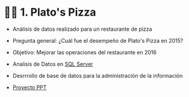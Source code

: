 # 🍕🍕  1.  Plato's Pizza

+ Análisis de datos realizado para un restaurante de pizza 
+ Pregunta general: ¿Cuál fue el desempeño de Plato's Pizza en 2015? 
+ Objetivo: Mejorar las operaciones del restaurante en 2016


+ Analisis de Datos en [SQL Server](https://github.com/EvelynOr/4.Portafolio/blob/main/Empresarial/Pizza%20Challenge/AnalisisDatos.sql)

+ Desrrrollo de base de datos para la administración de la información
  
+ [Proyecto PPT](https://github.com/EvelynOr/4.Portafolio/blob/main/Pizza%20Challenge/7.%20SQLServer_PlatosPizza.pdf)
